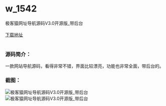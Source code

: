 # w_1542
极客猿网址导航源码V3.0开源版_带后台
<br/></br>
[下载地址](https://www.uuid2.com/1542.html "下载地址")
<br/></br>
<h3>源码简介：</h3>
<p>一款网站导航源码，看得非常不错，界面比较漂亮，功能也非常全面，带后台的。<p>
<h3>截图：</h3>
<img src="https://www.uuid2.com/wp-content/uploads/img/202109/84a6a43805.jpg" alt="极客猿网址导航源码V3.0开源版_带后台"><img src="https://www.uuid2.com/wp-content/uploads/img/202109/0015d93292.jpg" alt="极客猿网址导航源码V3.0开源版_带后台">
